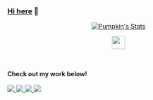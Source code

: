 ### <a href="https://charmve.github.io/" target="_blank">Hi here</a> 👋

<p align="center">
  <a href="https://github.com/Charmve" class="rich-diff-level-one">
    <img src="https://github-readme-stats.vercel.app/api?username=jiangzhengnan&title_color=333&text_color=777" alt="Pumpkin's Stats" >
  </a>
</p>

<p align="center">
  <a href="https://blog.csdn.net/qq_22770457" target="_blank">
    <img src="https://img.icons8.com/material/48/000000/csdn.png" width="30px"/>
  </a>
 
   
  <br><br>
  <strong>Check out my work below!</strong>
  <br><br>
  <a href="https://github.com/jiangzhengnan">
    <img src="https://badges.pufler.dev/visits/jiangzhengnan/jiangzhengnan?style=flat-square&color=black&logo=github">
  </a>
  <a href="https://github.com/jiangzhengnan">
    <img src="https://badges.pufler.dev/years/jiangzhengnan?style=flat-square&color=black&logo=github">
  </a>
  <a href="https://github.com/jiangzhengnan">
    <img src="https://badges.pufler.dev/repos/jiangzhengnan?style=flat-square&color=black&logo=github">
  </a>
  <a href="https://github.com/jiangzhengnan">
    <img src="https://badges.pufler.dev/commits/monthly/jiangzhengnan?style=flat-square&color=black&logo=github">
  </a>
</p>
